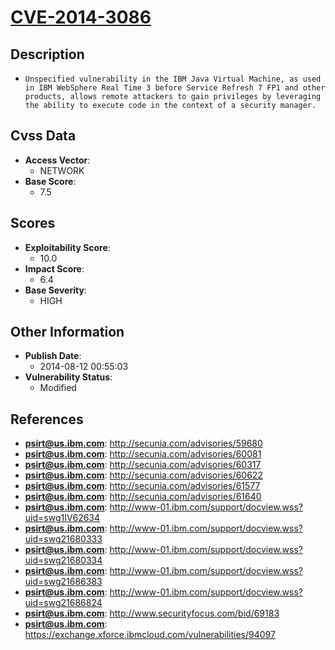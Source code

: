 
# [CVE-2014-3086](https://cve.mitre.org/cgi-bin/cvename.cgi?name=CVE-2014-3086)

## Description

- `Unspecified vulnerability in the IBM Java Virtual Machine, as used in IBM WebSphere Real Time 3 before Service Refresh 7 FP1 and other products, allows remote attackers to gain privileges by leveraging the ability to execute code in the context of a security manager.`

## Cvss Data

- **Access Vector**:
  - NETWORK
- **Base Score**:
  - 7.5

## Scores

- **Exploitability Score**:
  - 10.0
- **Impact Score**:
  - 6.4
- **Base Severity**:
  - HIGH

## Other Information

- **Publish Date**:
  - 2014-08-12 00:55:03
- **Vulnerability Status**:
  - Modified

## References

- **psirt@us.ibm.com**: http://secunia.com/advisories/59680
- **psirt@us.ibm.com**: http://secunia.com/advisories/60081
- **psirt@us.ibm.com**: http://secunia.com/advisories/60317
- **psirt@us.ibm.com**: http://secunia.com/advisories/60622
- **psirt@us.ibm.com**: http://secunia.com/advisories/61577
- **psirt@us.ibm.com**: http://secunia.com/advisories/61640
- **psirt@us.ibm.com**: http://www-01.ibm.com/support/docview.wss?uid=swg1IV62634
- **psirt@us.ibm.com**: http://www-01.ibm.com/support/docview.wss?uid=swg21680333
- **psirt@us.ibm.com**: http://www-01.ibm.com/support/docview.wss?uid=swg21680334
- **psirt@us.ibm.com**: http://www-01.ibm.com/support/docview.wss?uid=swg21686383
- **psirt@us.ibm.com**: http://www-01.ibm.com/support/docview.wss?uid=swg21686824
- **psirt@us.ibm.com**: http://www.securityfocus.com/bid/69183
- **psirt@us.ibm.com**: https://exchange.xforce.ibmcloud.com/vulnerabilities/94097
